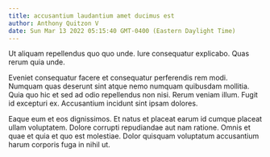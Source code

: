 ```yaml
---
title: accusantium laudantium amet ducimus est
author: Anthony Quitzon V
date: Sun Mar 13 2022 05:15:40 GMT-0400 (Eastern Daylight Time)
---
```

Ut aliquam repellendus quo quo unde. Iure consequatur explicabo. Quas rerum quia unde.

 Eveniet consequatur facere et consequatur perferendis rem modi. Numquam quas deserunt sint atque nemo numquam quibusdam mollitia. Quia quo hic et sed ad odio repellendus non nisi. Rerum veniam illum. Fugit id excepturi ex. Accusantium incidunt sint ipsam dolores.

 Eaque eum et eos dignissimos. Et natus et placeat earum id cumque placeat ullam voluptatem. Dolore corrupti repudiandae aut nam ratione. Omnis et quae et quia et quo est molestiae. Dolor quisquam voluptatum accusantium harum corporis fuga in nihil ut.